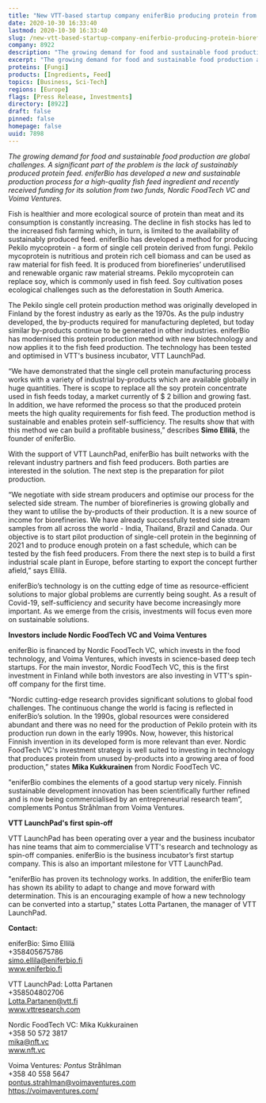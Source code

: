```yaml
---
title: "New VTT-based startup company eniferBio producing protein from biorefinery by-products received more than one million euros in funding"
date: 2020-10-30 16:33:40
lastmod: 2020-10-30 16:33:40
slug: /new-vtt-based-startup-company-eniferbio-producing-protein-biorefinery-products-received
company: 8922
description: "The growing demand for food and sustainable food production are global challenges. A significant part of the problem is the lack of sustainably produced protein feed. eniferBio has developed a new and sustainable production process for a high-quality fish feed ingredient and recently received funding for its solution from two funds, Nordic FoodTech VC and Voima Ventures."
excerpt: "The growing demand for food and sustainable food production are global challenges. A significant part of the problem is the lack of sustainably produced protein feed. eniferBio has developed a new and sustainable production process for a high-quality fish feed ingredient and recently received funding for its solution from two funds, Nordic FoodTech VC and Voima Ventures."
proteins: [Fungi]
products: [Ingredients, Feed]
topics: [Business, Sci-Tech]
regions: [Europe]
flags: [Press Release, Investments]
directory: [8922]
draft: false
pinned: false
homepage: false
uuid: 7898
---
```

<p><em>The growing demand for food and sustainable food production are global challenges. A significant part of the problem is the lack of sustainably produced protein feed. eniferBio has developed a new and sustainable production process for a high-quality fish feed ingredient and recently received funding for its solution from two funds, Nordic FoodTech VC and Voima Ventures.</em></p>
<p>Fish is healthier and more ecological source of protein than meat and its consumption is constantly increasing. The decline in fish stocks has led to the increased fish farming which, in turn, is limited to the availability of sustainably produced feed. eniferBio has developed a method for producing Pekilo mycoprotein - a form of single cell protein derived from fungi. Pekilo mycoprotein is nutritious and protein rich cell biomass and can be used as raw material for fish feed. It is produced from biorefineries’ underutilised and renewable organic raw material streams. Pekilo mycoprotein can replace soy, which is commonly used in fish feed. Soy cultivation poses ecological challenges such as the deforestation in South America.</p>
<p>The Pekilo single cell protein production method was originally developed in Finland by the forest industry as early as the 1970s. As the pulp industry developed, the by-products required for manufacturing depleted, but today similar by-products continue to be generated in other industries. eniferBio has modernised this protein production method with new biotechnology and now applies it to the fish feed production. The technology has been tested and optimised in VTT's business incubator, VTT LaunchPad.</p>
<p>“We have demonstrated that the single cell protein manufacturing process works with a variety of industrial by-products which are available globally in huge quantities. There is scope to replace all the soy protein concentrate used in fish feeds today, a market currently of $ 2 billion and growing fast. In addition, we have reformed the process so that the produced protein meets the high quality requirements for fish feed. The production method is sustainable and enables protein self-sufficiency. The results show that with this method we can build a profitable business,” describes <strong>Simo Ellilä</strong>, the founder of eniferBio.</p>
<p>With the support of VTT LaunchPad, eniferBio has built networks with the relevant industry partners and fish feed producers. Both parties are interested in the solution. The next step is the preparation for pilot production.</p>
<p>“We negotiate with side stream producers and optimise our process for the selected side stream. The number of biorefineries is growing globally and they want to utilise the by-products of their production. It is a new source of income for biorefineries. We have already successfully tested side stream samples from all across the world - India, Thailand, Brazil and Canada. Our objective is to start pilot production of single-cell protein in the beginning of 2021 and to produce enough protein on a fast schedule, which can be tested by the fish feed producers. From there the next step is to build a first industrial scale plant in Europe, before starting to export the concept further afield,” says Ellilä.</p>
<p>eniferBio’s technology is on the cutting edge of time as resource-efficient solutions to major global problems are currently being sought. As a result of Covid-19, self-sufficiency and security have become increasingly more important. As we emerge from the crisis, investments will focus even more on sustainable solutions.</p>
<p><strong>Investors include Nordic FoodTech VC and Voima Ventures</strong></p>
<p>eniferBio is financed by Nordic FoodTech VC, which invests in the food technology, and Voima Ventures, which invests in science-based deep tech startups. For the main investor, Nordic FoodTech VC, this is the first investment in Finland while both investors are also investing in VTT's spin-off company for the first time.</p>
<p>“Nordic cutting-edge research provides significant solutions to global food challenges. The continuous change the world is facing is reflected in eniferBio’s solution. In the 1990s, global resources were considered abundant and there was no need for the production of Pekilo protein with its production run down in the early 1990s. Now, however, this historical Finnish invention in its developed form is more relevant than ever. Nordic FoodTech VC's investment strategy is well suited to investing in technology that produces protein from unused by-products into a growing area of ​​food production,” states <strong>Mika Kukkurainen</strong> from Nordic FoodTech VC.</p>
<p>"eniferBio combines the elements of a good startup very nicely. Finnish sustainable development innovation has been scientifically further refined and is now being commercialised by an entrepreneurial research team”, complements Pontus Stråhlman from Voima Ventures.</p>
<p><strong>VTT LaunchPad's first spin-off</strong></p>
<p>VTT LaunchPad has been operating over a year and the business incubator has nine teams that aim to commercialise VTT's research and technology as spin-off companies. eniferBio is the business incubator’s first startup company. This is also an important milestone for VTT LaunchPad.</p>
<p>"eniferBio has proven its technology works. In addition, the eniferBio team has shown its ability to adapt to change and move forward with determination. This is an encouraging example of how a new technology can be converted into a startup," states Lotta Partanen, the manager of VTT LaunchPad.</p>
<p><strong>Contact: </strong></p>
<p>eniferBio: Simo Ellilä<br />
+358405675786<br />
<a href="mailto:simo.ellila@eniferbio.fi">simo.ellila@eniferbio.fi</a><br />
<a href="http://www.eniferbio.fi">www.eniferbio.fi</a>           </p>
<p>VTT LaunchPad: Lotta Partanen<br />
+358504802706<br />
<a href="mailto:Lotta.Partanen@vtt.fi">Lotta.Partanen@vtt.fi</a>   <br />
<a href="http://www.vttresearch.com">www.vttresearch.com</a>  </p>
<p>Nordic FoodTech VC: Mika Kukkurainen<br />
+358 50 572 3817<br />
<a href="mailto:mika@nft.vc">mika@nft.vc</a><br />
<a href="http://www.nft.vc">www.nft.vc</a></p>
<p>Voima Ventures<em>: </em><em>Pontus</em> Stråhlman<br />
+358 40 558 5647<br />
<a href="mailto:pontus.strahlman@voimaventures.com">pontus.strahlman@voimaventures.com</a><br />
<a href="https://voimaventures.com/">https://voimaventures.com/</a></p>
